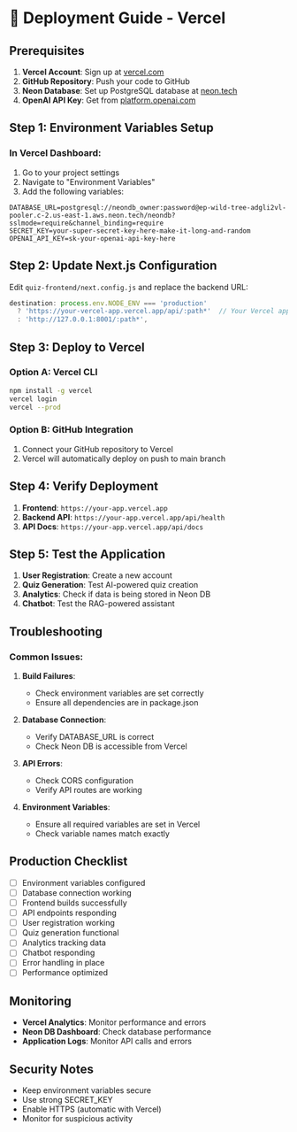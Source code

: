 # 🚀 Deployment Guide - Vercel

## Prerequisites

1. **Vercel Account**: Sign up at [vercel.com](https://vercel.com)
2. **GitHub Repository**: Push your code to GitHub
3. **Neon Database**: Set up PostgreSQL database at [neon.tech](https://neon.tech)
4. **OpenAI API Key**: Get from [platform.openai.com](https://platform.openai.com)

## Step 1: Environment Variables Setup

### In Vercel Dashboard:
1. Go to your project settings
2. Navigate to "Environment Variables"
3. Add the following variables:

```
DATABASE_URL=postgresql://neondb_owner:password@ep-wild-tree-adgli2vl-pooler.c-2.us-east-1.aws.neon.tech/neondb?sslmode=require&channel_binding=require
SECRET_KEY=your-super-secret-key-here-make-it-long-and-random
OPENAI_API_KEY=sk-your-openai-api-key-here
```

## Step 2: Update Next.js Configuration

Edit `quiz-frontend/next.config.js` and replace the backend URL:

```javascript
destination: process.env.NODE_ENV === 'production' 
  ? 'https://your-vercel-app.vercel.app/api/:path*'  // Your Vercel app URL
  : 'http://127.0.0.1:8001/:path*',
```

## Step 3: Deploy to Vercel

### Option A: Vercel CLI
```bash
npm install -g vercel
vercel login
vercel --prod
```

### Option B: GitHub Integration
1. Connect your GitHub repository to Vercel
2. Vercel will automatically deploy on push to main branch

## Step 4: Verify Deployment

1. **Frontend**: `https://your-app.vercel.app`
2. **Backend API**: `https://your-app.vercel.app/api/health`
3. **API Docs**: `https://your-app.vercel.app/api/docs`

## Step 5: Test the Application

1. **User Registration**: Create a new account
2. **Quiz Generation**: Test AI-powered quiz creation
3. **Analytics**: Check if data is being stored in Neon DB
4. **Chatbot**: Test the RAG-powered assistant

## Troubleshooting

### Common Issues:

1. **Build Failures**:
   - Check environment variables are set correctly
   - Ensure all dependencies are in package.json

2. **Database Connection**:
   - Verify DATABASE_URL is correct
   - Check Neon DB is accessible from Vercel

3. **API Errors**:
   - Check CORS configuration
   - Verify API routes are working

4. **Environment Variables**:
   - Ensure all required variables are set in Vercel
   - Check variable names match exactly

## Production Checklist

- [ ] Environment variables configured
- [ ] Database connection working
- [ ] Frontend builds successfully
- [ ] API endpoints responding
- [ ] User registration working
- [ ] Quiz generation functional
- [ ] Analytics tracking data
- [ ] Chatbot responding
- [ ] Error handling in place
- [ ] Performance optimized

## Monitoring

- **Vercel Analytics**: Monitor performance and errors
- **Neon DB Dashboard**: Check database performance
- **Application Logs**: Monitor API calls and errors

## Security Notes

- Keep environment variables secure
- Use strong SECRET_KEY
- Enable HTTPS (automatic with Vercel)
- Monitor for suspicious activity 